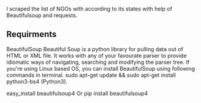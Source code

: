 
I scraped the list of NGOs with according to its states with help of Beautifulsoup and requests.

## Requirments

BeautifulSoup
Beautiful Soup is a python library for pulling data out of HTML or XML file. It works with any of your favourate parser to provide idiomatic ways of navigating, searching and modifying the parser tree. If you're using Linux based OS, you can install BeautifulSoup using following commands in terminal. sudo apt-get update && sudo apt-get install python3-bs4 (Python3).

easy_install beautifulsoup4 Or pip install beautifulsoup4

